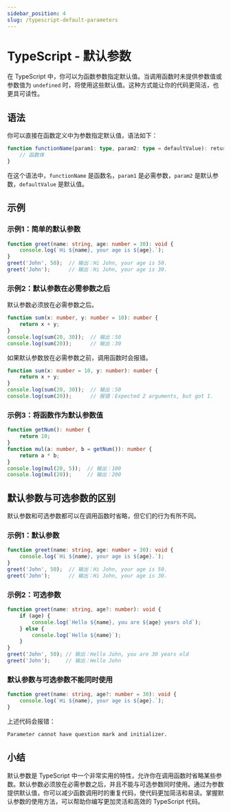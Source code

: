 ```yaml
---
sidebar_position: 4
slug: /typescript-default-parameters
---
```


# TypeScript - 默认参数

在 TypeScript 中，你可以为函数参数指定默认值。当调用函数时未提供参数值或参数值为 `undefined` 时，将使用这些默认值。这种方式能让你的代码更简洁，也更具可读性。



## 语法

你可以直接在函数定义中为参数指定默认值，语法如下：

```typescript
function functionName(param1: type, param2: type = defaultValue): returnType {
    // 函数体
}
```

在这个语法中，`functionName` 是函数名，`param1` 是必需参数，`param2` 是默认参数，`defaultValue` 是默认值。



## 示例

### 示例1：简单的默认参数

```typescript
function greet(name: string, age: number = 30): void {
    console.log(`Hi ${name}, your age is ${age}.`);
}
greet('John', 50);  // 输出：Hi John, your age is 50.
greet('John');      // 输出：Hi John, your age is 30.
```



### 示例2：默认参数在必需参数之后

默认参数必须放在必需参数之后。

```typescript
function sum(x: number, y: number = 10): number {
    return x + y;
}
console.log(sum(20, 30));  // 输出：50
console.log(sum(20));      // 输出：30
```

如果默认参数放在必需参数之前，调用函数时会报错。

```typescript
function sum(x: number = 10, y: number): number {
    return x + y;
}
console.log(sum(20, 30));  // 输出：50
console.log(sum(20));      // 报错：Expected 2 arguments, but got 1.
```



### 示例3：将函数作为默认参数值

```typescript
function getNum(): number {
    return 10;
}
function mul(a: number, b = getNum()): number {
    return a * b;
}
console.log(mul(20, 5));  // 输出：100
console.log(mul(20));     // 输出：200
```



## 默认参数与可选参数的区别

默认参数和可选参数都可以在调用函数时省略，但它们的行为有所不同。

### 示例1：默认参数

```typescript
function greet(name: string, age: number = 30): void {
    console.log(`Hi ${name}, your age is ${age}.`);
}
greet('John', 50);  // 输出：Hi John, your age is 50.
greet('John');      // 输出：Hi John, your age is 30.
```



### 示例2：可选参数

```typescript
function greet(name: string, age?: number): void {
    if (age) {
        console.log(`Hello ${name}, you are ${age} years old`);
    } else {
        console.log(`Hello ${name}`);
    }
}
greet('John', 50); // 输出：Hello John, you are 30 years old
greet('John');     // 输出：Hello John
```



### 默认参数与可选参数不能同时使用

```typescript
function greet(name: string, age?: number = 30): void {
    console.log(`Hi ${name}, your age is ${age}.`);
}
```

上述代码会报错：

```bash
Parameter cannot have question mark and initializer.
```



## 小结

默认参数是 TypeScript 中一个非常实用的特性，允许你在调用函数时省略某些参数。默认参数必须放在必需参数之后，并且不能与可选参数同时使用。通过为参数提供默认值，你可以减少函数调用时的重复代码，使代码更加简洁和易读。掌握默认参数的使用方法，可以帮助你编写更加灵活和高效的 TypeScript 代码。
